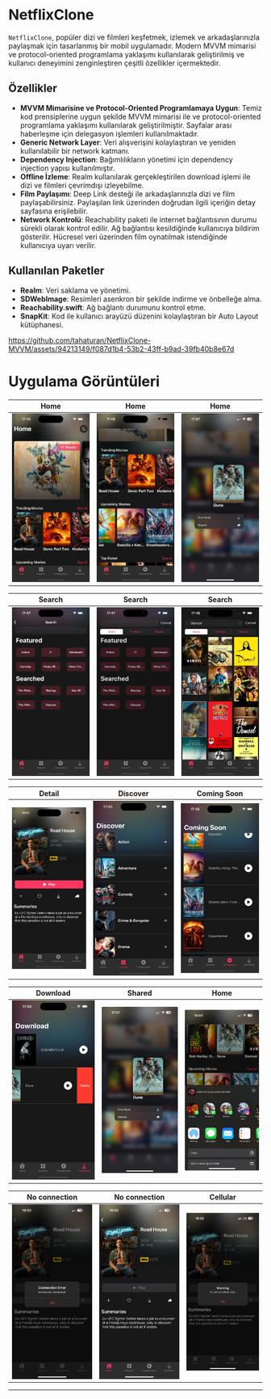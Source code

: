# NetflixClone

`NetflixClone`, popüler dizi ve filmleri keşfetmek, izlemek ve arkadaşlarınızla paylaşmak için tasarlanmış bir mobil uygulamadır. Modern MVVM mimarisi ve protocol-oriented programlama yaklaşımı kullanılarak geliştirilmiş ve kullanıcı deneyimini zenginleştiren çeşitli özellikler içermektedir.

## Özellikler

- **MVVM Mimarisine ve Protocol-Oriented Programlamaya Uygun**: Temiz kod prensiplerine uygun şekilde MVVM mimarisi ile ve protocol-oriented programlama yaklaşımı kullanılarak geliştirilmiştir. Sayfalar arası haberleşme için delegasyon işlemleri kullanılmaktadır.
- **Generic Network Layer**: Veri alışverişini kolaylaştıran ve yeniden kullanılabilir bir network katmanı.
- **Dependency Injection**: Bağımlılıkların yönetimi için dependency injection yapısı kullanılmıştır.
- **Offline İzleme**: Realm kullanılarak gerçekleştirilen download işlemi ile dizi ve filmleri çevrimdışı izleyebilme.
- **Film Paylaşımı**: Deep Link desteği ile arkadaşlarınızla dizi ve film paylaşabilirsiniz. Paylaşılan link üzerinden doğrudan ilgili içeriğin detay sayfasına erişilebilir.
- **Network Kontrolü**: Reachability paketi ile internet bağlantısının durumu sürekli olarak kontrol edilir. Ağ bağlantısı kesildiğinde kullanıcıya bildirim gösterilir. Hücresel veri üzerinden film oynatılmak istendiğinde kullanıcıya uyarı verilir.

## Kullanılan Paketler

- **Realm**: Veri saklama ve yönetimi.
- **SDWebImage**: Resimleri asenkron bir şekilde indirme ve önbelleğe alma.
- **Reachability.swift**: Ağ bağlantı durumunu kontrol etme.
- **SnapKit**: Kod ile kullanıcı arayüzü düzenini kolaylaştıran bir Auto Layout kütüphanesi.


https://github.com/tahaturan/NetflixClone-MVVM/assets/94213149/f087d1b4-53b2-43ff-b9ad-39fb40b8e67d


# Uygulama Görüntüleri

| Home | Home | Home |
|-------------------|-------------------|-------------------|
| <img src="Images/home.png" width="300"> | <img src="Images/home2.png" width="300"> | <img src="Images/Home3.jpeg" width="300"> |

| Search | Search | Search |
|-------------------|-------------------|-------------------|
| <img src="Images/search.png" width="300"> | <img src="Images/search2.png" width="300"> | <img src="Images/search3.png" width="300"> |

| Detail | Discover| Coming Soon |
|-------------------|-------------------|-------------------|
| <img src="Images/detail.png" width="300"> | <img src="Images/discover.png" width="300"> | <img src="Images/comingSoon.png" width="300"> |

| Download | Shared | Home |
|-------------------|-------------------|-------------------|
| <img src="Images/Download.png" width="300"> | <img src="Images/Home3.jpeg" width="300"> | <img src="Images/shared.jpeg" width="300"> |

| No connection | No connection | Cellular |
|-------------------|-------------------|-------------------|
| <img src="Images/noConnection2.PNG" width="300"> | <img src="Images/noConnection.PNG" width="300"> | <img src="Images/cellular1.PNG" width="300"> |

<hr>
